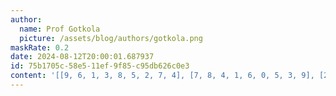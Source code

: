 ```yaml
---
author:
  name: Prof Gotkola
  picture: /assets/blog/authors/gotkola.png
maskRate: 0.2
date: 2024-08-12T20:00:01.687937
id: 75b1705c-58e5-11ef-9f85-c95db626c0e3
content: '[[9, 6, 1, 3, 8, 5, 2, 7, 4], [7, 8, 4, 1, 6, 0, 5, 3, 9], [2, 0, 0, 0, 4, 7, 8, 0, 0], [0, 5, 0, 6, 1, 4, 3, 0, 7], [6, 4, 9, 7, 5, 3, 1, 8, 2], [3, 1, 7, 0, 2, 9, 4, 5, 6], [0, 9, 8, 0, 7, 0, 6, 0, 3], [4, 0, 3, 5, 9, 6, 7, 0, 8], [1, 7, 6, 4, 3, 8, 9, 2, 5]]'
---
```

